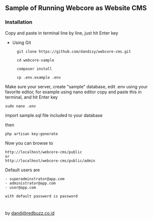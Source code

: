 ## Sample of Running Webcore as Website CMS

### Installation

Copy and paste in terminal line by line, just hit Enter key

* Using Git

        git clone https://github.com/dandisy/webcore-cms.git

        cd webcore-sample

        composer install

        cp .env.example .env

Make sure your server, create "sample" database, edit .env using your favorite editor, 
for example using nano editor copy and paste this in terminal, and hit Enter key

    sudo nano .env

import sample.sql file included to your database

then

    php artisan key:generate

Now you can browse to

    http://localhost/webcore-cms/public
    or
    http://localhost/webcore-cms/public/admin

Default users are

    - superadminstrator@app.com
    - administrator@app.com
    - user@app.com

    with default password is password


#
by dandi@redbuzz.co.id
